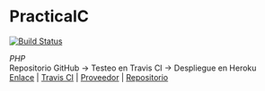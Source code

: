 # PracticaIC
[![Build Status](https://travis-ci.org/LuisValles92/PracticaIC.svg?branch=main)](https://travis-ci.org/LuisValles92/PracticaIC)

_PHP_  
Repositorio GitHub -> Testeo en Travis CI -> Despliegue en Heroku  
[Enlace](https://practicaiclv92.herokuapp.com) | [Travis CI](https://travis-ci.org) | [Proveedor](https://dashboard.heroku.com/apps) | [Repositorio](https://github.com/LuisValles92/PracticaIC)
